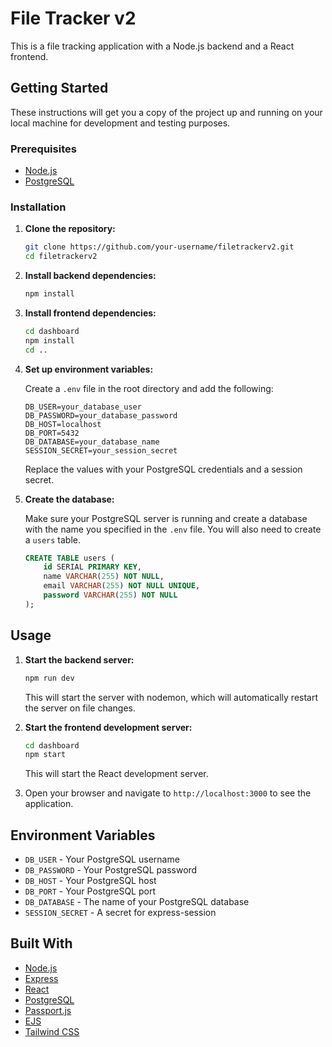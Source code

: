 # File Tracker v2

This is a file tracking application with a Node.js backend and a React frontend.

## Getting Started

These instructions will get you a copy of the project up and running on your local machine for development and testing purposes.

### Prerequisites

*   [Node.js](https://nodejs.org/)
*   [PostgreSQL](https://www.postgresql.org/)

### Installation

1.  **Clone the repository:**

    ```bash
    git clone https://github.com/your-username/filetrackerv2.git
    cd filetrackerv2
    ```

2.  **Install backend dependencies:**

    ```bash
    npm install
    ```

3.  **Install frontend dependencies:**

    ```bash
    cd dashboard
    npm install
    cd ..
    ```

4.  **Set up environment variables:**

    Create a `.env` file in the root directory and add the following:

    ```
    DB_USER=your_database_user
    DB_PASSWORD=your_database_password
    DB_HOST=localhost
    DB_PORT=5432
    DB_DATABASE=your_database_name
    SESSION_SECRET=your_session_secret
    ```

    Replace the values with your PostgreSQL credentials and a session secret.

5.  **Create the database:**

    Make sure your PostgreSQL server is running and create a database with the name you specified in the `.env` file. You will also need to create a `users` table.

    ```sql
    CREATE TABLE users (
        id SERIAL PRIMARY KEY,
        name VARCHAR(255) NOT NULL,
        email VARCHAR(255) NOT NULL UNIQUE,
        password VARCHAR(255) NOT NULL
    );
    ```

## Usage

1.  **Start the backend server:**

    ```bash
    npm run dev
    ```

    This will start the server with nodemon, which will automatically restart the server on file changes.

2.  **Start the frontend development server:**

    ```bash
    cd dashboard
    npm start
    ```

    This will start the React development server.

3.  Open your browser and navigate to `http://localhost:3000` to see the application.

## Environment Variables

*   `DB_USER` - Your PostgreSQL username
*   `DB_PASSWORD` - Your PostgreSQL password
*   `DB_HOST` - Your PostgreSQL host
*   `DB_PORT` - Your PostgreSQL port
*   `DB_DATABASE` - The name of your PostgreSQL database
*   `SESSION_SECRET` - A secret for express-session

## Built With

*   [Node.js](https://nodejs.org/)
*   [Express](https://expressjs.com/)
*   [React](https://reactjs.org/)
*   [PostgreSQL](https://www.postgresql.org/)
*   [Passport.js](http://www.passportjs.org/)
*   [EJS](https://ejs.co/)
*   [Tailwind CSS](https://tailwindcss.com/)
